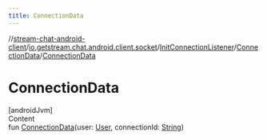 ```yaml
---
title: ConnectionData
---
```

//[stream-chat-android-client](../../../../index.md)/[io.getstream.chat.android.client.socket](../../index.md)/[InitConnectionListener](../index.md)/[ConnectionData](index.md)/[ConnectionData](ConnectionData.md)



# ConnectionData  
[androidJvm]  
Content  
fun [ConnectionData](ConnectionData.md)(user: [User](../../../io.getstream.chat.android.client.models/User/index.md), connectionId: [String](https://kotlinlang.org/api/latest/jvm/stdlib/kotlin/-string/index.html))  



